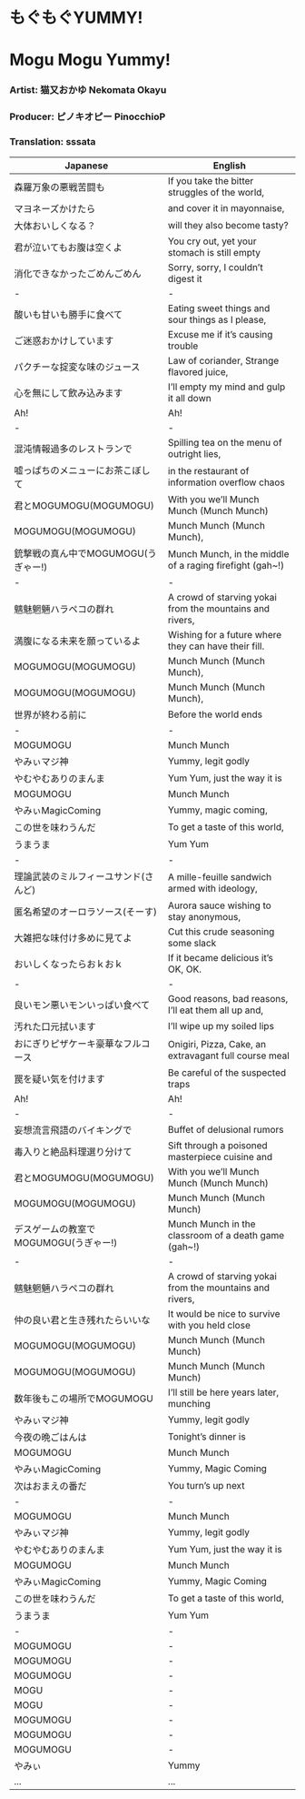 # もぐもぐYUMMY!
# Mogu Mogu Yummy!

### Artist: 猫又おかゆ Nekomata Okayu

### Producer: ピノキオピー PinocchioP

### Translation: sssata

Japanese | English
---------|--------
森羅万象の悪戦苦闘も | If you take the bitter struggles of the world,
マヨネーズかけたら | and cover it in mayonnaise,
大体おいしくなる？ | will they also become tasty?
君が泣いてもお腹は空くよ | You cry out, yet your stomach is still empty
消化できなかったごめんごめん | Sorry, sorry, I couldn’t digest it
-|-
酸いも甘いも勝手に食べて | Eating sweet things and sour things as I please,
ご迷惑おかけしています | Excuse me if it’s causing trouble
パクチーな掟変な味のジュース | Law of coriander, Strange flavored juice,
心を無にして飲み込みます | I’ll empty my mind and gulp it all down
Ah! | Ah!
-|-
混沌情報過多のレストランで | Spilling tea on the menu of outright lies,
嘘っぱちのメニューにお茶こぼして | in the restaurant of information overflow chaos
君とMOGUMOGU(MOGUMOGU) | With you we’ll Munch Munch (Munch Munch)
MOGUMOGU(MOGUMOGU) | Munch Munch (Munch Munch),
銃撃戦の真ん中でMOGUMOGU(うぎゃー!) | Munch Munch, in the middle of a raging firefight (gah~!)
-|-
魑魅魍魎ハラペコの群れ | A crowd of starving yokai from the mountains and rivers,
満腹になる未来を願っているよ | Wishing for a future where they can have their fill.
MOGUMOGU(MOGUMOGU) | Munch Munch (Munch Munch),
MOGUMOGU(MOGUMOGU) | Munch Munch (Munch Munch),
世界が終わる前に | Before the world ends
-|-
MOGUMOGU | Munch Munch
やみぃマジ神 | Yummy, legit godly
やむやむありのまんま | Yum Yum, just the way it is
MOGUMOGU | Munch Munch
やみぃMagicComing | Yummy, magic coming,
この世を味わうんだ | To get a taste of this world,
うまうま | Yum Yum
-|-
理論武装のミルフィーユサンド(さんど) | A mille-feuille sandwich armed with ideology,
匿名希望のオーロラソース(そーす) | Aurora sauce wishing to stay anonymous,
大雑把な味付け多めに見てよ | Cut this crude seasoning some slack
おいしくなったらおｋおｋ | If it became delicious it’s OK, OK.
-|-
良いモン悪いモンいっぱい食べて | Good reasons, bad reasons, I’ll eat them all up and,
汚れた口元拭います | I’ll wipe up my soiled lips
おにぎりピザケーキ豪華なフルコース | Onigiri, Pizza, Cake, an extravagant full course meal
罠を疑い気を付けます | Be careful of the suspected traps
Ah! | Ah!
-|-
妄想流言飛語のバイキングで | Buffet of delusional rumors
毒入りと絶品料理選り分けて | Sift through a poisoned masterpiece cuisine and
君とMOGUMOGU(MOGUMOGU) | With you we’ll Munch Munch (Munch Munch)
MOGUMOGU(MOGUMOGU) | Munch Munch (Munch Munch)
デスゲームの教室でMOGUMOGU(うぎゃー!) | Munch Munch in the classroom of a death game (gah~!)
-|-
魑魅魍魎ハラペコの群れ | A crowd of starving yokai from the mountains and rivers,
仲の良い君と生き残れたらいいな | It would be nice to survive with you held close
MOGUMOGU(MOGUMOGU) | Munch Munch (Munch Munch)
MOGUMOGU(MOGUMOGU) | Munch Munch (Munch Munch)
数年後もこの場所でMOGUMOGU | I’ll still be here years later, munching
やみぃマジ神 | Yummy, legit godly
今夜の晩ごはんは | Tonight’s dinner is
MOGUMOGU | Munch Munch
やみぃMagicComing | Yummy, Magic Coming
次はおまえの番だ | You turn’s up next
-|-
MOGUMOGU | Munch Munch
やみぃマジ神 |  Yummy, legit godly
やむやむありのまんま | Yum Yum, just the way it is
MOGUMOGU | Munch Munch
やみぃMagicComing | Yummy, Magic Coming
この世を味わうんだ | To get a taste of this world,
うまうま | Yum Yum
-|-
MOGUMOGU | -
MOGUMOGU | -
MOGUMOGU | -
MOGU | -
MOGU | -
MOGUMOGU | -
MOGUMOGU | -
MOGUMOGU | -
やみぃ | Yummy
...|...

